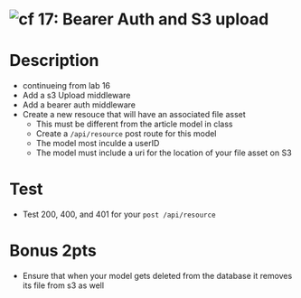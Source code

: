 ![cf](http://i.imgur.com/7v5ASc8.png) 17: Bearer Auth and S3 upload
=====================================

# Description
* continueing from lab 16
* Add a s3 Upload middleware
* Add a bearer auth middleware
* Create a new resouce that will have an associated file asset
  * This must be different from the article model in class
  * Create a `/api/resource` post route for this model
  * The model most inculde a userID
  * The model must include a uri for the location of your file asset on S3

# Test
* Test 200, 400, and 401 for your `post /api/resource`

# Bonus 2pts
* Ensure that when your model gets deleted from the database it removes its file from s3 as well 
